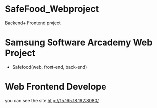 # SafeFood_Webproject
Backend+ Frontend project

# Samsung Software Arcademy Web Project 
 - Safefood(web, front-end, back-end)

# Web Frontend Develope

you can see the site
http://15.165.18.192:8080/
